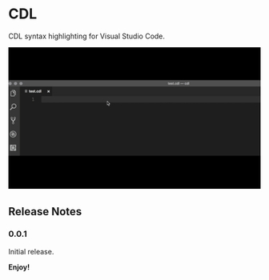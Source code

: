 # CDL

CDL syntax highlighting for Visual Studio Code.

![CDL](images/cdl.gif)


## Release Notes

### 0.0.1

Initial release.

**Enjoy!**